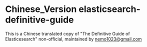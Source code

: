 # Chinese_Version elasticsearch-definitive-guide

This is a Chinese translated copy of "The Definitive Guide of Elasticesearch"
non-official, maintained by nemo1023@gmail.com
